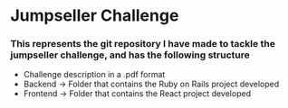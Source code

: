 # Jumpseller Challenge

### This represents the git repository I have made to tackle the jumpseller challenge, and has the following structure

-   Challenge description in a .pdf format
-   Backend -> Folder that contains the Ruby on Rails project developed
-   Frontend -> Folder that contains the React project developed
